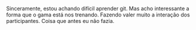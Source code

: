 Sinceramente, estou achando difícil aprender git. Mas acho interessante a forma que o gama está nos trenando. Fazendo valer muito a interação dos participantes. Coisa que antes eu não fazia.